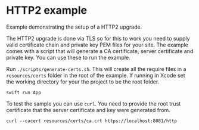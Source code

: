 # HTTP2 example

Example demonstrating the setup of a HTTP2 upgrade. 

The HTTP2 upgrade is done via TLS so for this to work you need to supply valid certificate chain and private key PEM files for your site. The example comes with a script that will generate a CA certificate, server certificate and private key. You can use these to run the example. 

Run `./scripts/generate-certs.sh`. This will create all the require files in a `resources/certs` folder in the root of the example. If running in Xcode set the working directory for your the project to be the root folder.  

```
swift run App
```

To test the sample you can use `curl`. You need to provide the root trust certificate that the server certificate and key were generated from.
```
curl --cacert resources/certs/ca.crt https://localhost:8081/http
```
